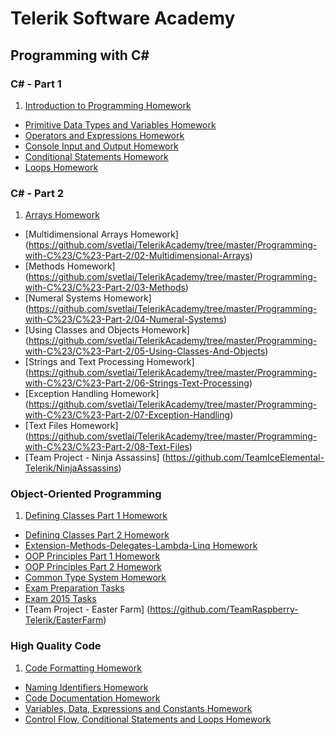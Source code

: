 # Telerik Software Academy

## Programming with C# ##

### C# - Part 1

1. [Introduction to Programming Homework](https://github.com/svetlai/TelerikAcademy/tree/master/Programming-with-C%23/C%23-Part-1/01-Intro-Programming-Homework)
* [Primitive Data Types and Variables Homework](https://github.com/svetlai/TelerikAcademy/tree/master/Programming-with-C%23/C%23-Part-1/02-Primitive-Data-Types-Variables)
* [Operators and Expressions Homework](https://github.com/svetlai/TelerikAcademy/tree/master/Programming-with-C%23/C%23-Part-1/03-Operators-Expressions)
* [Console Input and Output Homework](https://github.com/svetlai/TelerikAcademy/tree/master/Programming-with-C%23/C%23-Part-1/04-Console-Input-Output)
* [Conditional Statements Homework](https://github.com/svetlai/TelerikAcademy/tree/master/Programming-with-C%23/C%23-Part-1/05-Conditional-Statements)
* [Loops Homework](https://github.com/svetlai/TelerikAcademy/tree/master/Programming-with-C%23/C%23-Part-1/06-Loops)

### C# - Part 2

1. [Arrays Homework](https://github.com/svetlai/TelerikAcademy/tree/master/Programming-with-C%23/C%23-Part-2/01-Arrays)
* [Multidimensional Arrays Homework] (https://github.com/svetlai/TelerikAcademy/tree/master/Programming-with-C%23/C%23-Part-2/02-Multidimensional-Arrays)
* [Methods Homework] (https://github.com/svetlai/TelerikAcademy/tree/master/Programming-with-C%23/C%23-Part-2/03-Methods)
* [Numeral Systems Homework] (https://github.com/svetlai/TelerikAcademy/tree/master/Programming-with-C%23/C%23-Part-2/04-Numeral-Systems)
* [Using Classes and Objects Homework] (https://github.com/svetlai/TelerikAcademy/tree/master/Programming-with-C%23/C%23-Part-2/05-Using-Classes-And-Objects)
* [Strings and Text Processing Homework] (https://github.com/svetlai/TelerikAcademy/tree/master/Programming-with-C%23/C%23-Part-2/06-Strings-Text-Processing)
* [Exception Handling Homework] (https://github.com/svetlai/TelerikAcademy/tree/master/Programming-with-C%23/C%23-Part-2/07-Exception-Handling)
* [Text Files Homework] (https://github.com/svetlai/TelerikAcademy/tree/master/Programming-with-C%23/C%23-Part-2/08-Text-Files)
* [Team Project - Ninja Assassins] (https://github.com/TeamIceElemental-Telerik/NinjaAssassins)

### Object-Oriented Programming

1. [Defining Classes Part 1 Homework](https://github.com/svetlai/TelerikAcademy/tree/master/Programming-with-C%23/Object-Oriented-Programming/01-Defining-Classes-Part-1)
* [Defining Classes Part 2 Homework](https://github.com/svetlai/TelerikAcademy/tree/master/Programming-with-C%23/Object-Oriented-Programming/02-Defining-Classes-Part-2)
* [Extension-Methods-Delegates-Lambda-Linq Homework](https://github.com/svetlai/TelerikAcademy/tree/master/Programming-with-C%23/Object-Oriented-Programming/03-Extension-Methods-Delegates-Lambda-Linq)
* [OOP Principles Part 1 Homework](https://github.com/svetlai/TelerikAcademy/tree/master/Programming-with-C%23/Object-Oriented-Programming/04-OOP-Principles-Part-1)
* [OOP Principles Part 2 Homework](https://github.com/svetlai/TelerikAcademy/tree/master/Programming-with-C%23/Object-Oriented-Programming/05-OOP-Principles-Part-2)
* [Common Type System Homework](https://github.com/svetlai/TelerikAcademy/tree/master/Programming-with-C%23/Object-Oriented-Programming/06-Common-Type-System)
* [Exam Preparation Tasks](https://github.com/svetlai/TelerikAcademy/tree/master/Programming-with-C%23/Object-Oriented-Programming/Exam-Preparation-Tasks)
* [Exam 2015 Tasks](https://github.com/svetlai/TelerikAcademy/tree/master/Programming-with-C%23/Object-Oriented-Programming/Exam-2015-Tasks)
* [Team Project - Easter Farm] (https://github.com/TeamRaspberry-Telerik/EasterFarm)

### High Quality Code

1. [Code Formatting Homework](https://github.com/svetlai/TelerikAcademy/tree/master/Programming-with-C%23/High-Quality-Code/01-Code-Formatting)
* [Naming Identifiers Homework](https://github.com/svetlai/TelerikAcademy/tree/master/Programming-with-C%23/High-Quality-Code/02-Naming-Identifiers)
* [Code Documentation Homework](https://github.com/svetlai/TelerikAcademy/tree/master/Programming-with-C%23/High-Quality-Code/03-Code-Documentation)
* [Variables, Data, Expressions and Constants Homework](https://github.com/svetlai/TelerikAcademy/tree/master/Programming-with-C%23/High-Quality-Code/04-Variables-Data-Expressions-Constants)
* [Control Flow, Conditional Statements and Loops Homework](https://github.com/svetlai/TelerikAcademy/tree/master/Programming-with-C%23/High-Quality-Code/05-Control-Flow-Conditional-Statements-Loops)